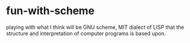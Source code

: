 # fun-with-scheme
playing with what I think will be GNU scheme, MIT dialect of LISP that the structure and interpretation of computer programs is based upon. 
